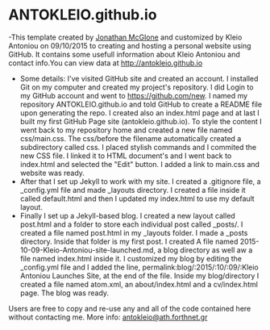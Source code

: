 # ANTOKLEIO.github.io
-This template created by [Jonathan McGlone](http://jmcglone.com) and customized by Kleio Antoniou on 09/10/2015  to creating and hosting a personal website using GitHub.  It contains some usefull information about Kleio Antoniou and contact info.You can view  data at <http://antokleio.github.io> 
- Some details: I've visited GitHub site and created an account. I installed Git on my computer and created my project's repository. I did Login to my GitHub account and went to https://github.com/new. I named my repository ANTOKLEIO.github.io and told GitHub to create a README file upon generating the repo. I created also an index.html page and at last I built my first GitHub Page site (antokleio.github.io). To style the content I went back to my repository home and created a new file named css/main.css. The css/before the filename  automatically created a subdirectory called css. I placed stylish commands and I commited the new CSS file. I linked it to HTML document's <head> and I went back to index.html and selected the "Edit" button. I added a link to main.css and website was ready. 
- After that I set up Jekyll to work with my site. I created a .gitignore file, a _config.yml file and made _layouts directory. I created a file inside it called default.html and then I updated my index.html to use my default layout.
- Finally I set up a Jekyll-based blog. I created a new layout called post.html and a folder to store each individual post called _posts/. I created a file named post.html in my _layouts folder. I made a _posts directory. Inside that folder is my first post. I created A file named 2015-10-09-Kleio-Antoniou-site-launched.md, a blog directory as well aw a file named index.html inside it. I customized my blog by editing the _config.yml file and I added the line, permalink:blog/:2015/:10/:09/:Kleio Antoniou Launches Site, at the end of the file. Inside my blog/directory I created a file named atom.xml, an about/index.html and a cv/index.html page. The blog was ready.
 
 Users are free to copy and re-use any and all of the code contained here without contacting me.
 More info: antokleio@ath.forthnet.gr

